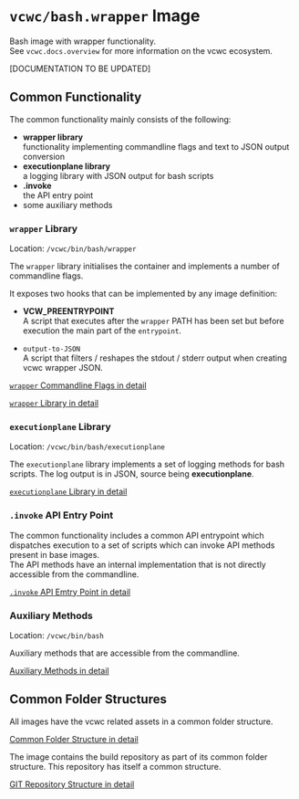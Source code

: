 # `vcwc/bash.wrapper` Image

Bash image with wrapper functionality.  
See `vcwc.docs.overview` for more information on the vcwc ecosystem.

[DOCUMENTATION TO BE UPDATED]

## Common Functionality

The common functionality mainly consists of the following:

* __wrapper library__  
functionality implementing commandline flags and text to JSON output conversion
* __executionplane library__  
a logging library with JSON output for bash scripts
* __.invoke__  
the API entry point
* some auxiliary methods

### `wrapper` Library

Location: `/vcwc/bin/bash/wrapper`

The `wrapper` library initialises the container and implements a number of commandline flags.

It exposes two hooks that can be implemented by any image definition:

* __VCW_PREENTRYPOINT__  
A script that executes after the `wrapper` PATH has been set but before execution the main part of the `entrypoint`.

* `output-to-JSON`  
A script that filters / reshapes the stdout / stderr output when creating vcwc wrapper JSON.

[`wrapper` Commandline Flags in detail](./docs/WRAPPER-COMMANDLINE-FLAGS.md)  

[`wrapper` Library in detail](./docs/WRAPPER-LIBRARY.md)  

### `executionplane` Library

Location: `/vcwc/bin/bash/executionplane`

The `executionplane` library implements a set of logging methods for bash scripts. The log output is in JSON, source being __executionplane__.

[`executionplane` Library in detail](./docs/EXECUTIONPLANE-LIBRARY.md)

### `.invoke` API Entry Point

The common functionality includes a common API entrypoint which dispatches execution to a set of scripts which can invoke API methods present in base images.  
The API methods have an internal implementation that is not directly accessible from the commandline.

[`.invoke` API Emtry Point in detail](./docs/INVOKE-API-ENTRYPOINT.md)

### Auxiliary Methods

Location: `/vcwc/bin/bash`

Auxiliary methods that are accessible from the commandline.

[Auxiliary Methods in detail](./docs/AUXILIARY-METHODS.md)

## Common Folder Structures

All images have the vcwc related assets in a common folder structure.

[Common Folder Structure in detail](./docs/COMMON-FOLDER-STRUCTURE.md)

The image contains the build repository as part of its common folder structure. This repository has itself a common structure.

[GIT Repository Structure in detail](./docs/repo-STRUCTURE.md)
